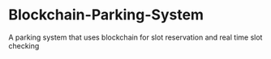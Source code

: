 # Blockchain-Parking-System
A parking system that uses blockchain for slot reservation and real time slot checking
